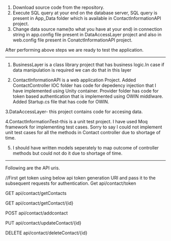 1. Download source code from the repository.
2. Execute SQL query at your end on the database server, SQL query is present in App_Data folder which is available in ContactInformationAPI project. 
3. Change data source name(to what you have at your end) in connection string in app.config file present in DataAccessLayer project and also in web.config file present in ConatctInformationAPI project.

After performing above steps we are ready to test the application.


------------

1. BusinessLayer is a class library project that has business logic.In case if data manipulation is required we can do that in this layer

2. ContactInformationAPI is a web application Project.
Added ContactController
IOC folder has code for depedency injection that I have implemented using Unity container.
Provider folder has code for token based authentication that is implemented using OWIN middlware.
Added Startup.cs file that has code for OWIN.

3.DataAccessLayer- this project contains code for accesing data.

4.ContactInformationTest-this is a unit test project. I have used Moq framework for implementing test cases. Sorry to say I could not implement unit test cases for all the methods in Contact controller due to shortage of time.

5. I should have written models seperately to map outcome of controller methods but could not do it due to shortage of time.

---


Following are the API uris.

//First get token using below api token generation URI and pass it to the subsequent requests for authentication.
Get api/contact/token

GET api/contact/getContacts

GET api/contact/getContact/{id}	

POST api/contact/addcontact	

PUT api/contact/updateContact/{id}	

DELETE api/contact/deleteContact/{id}
